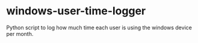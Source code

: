 # windows-user-time-logger
Python script to log how much time each user is using the windows device per month.
